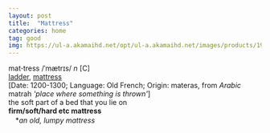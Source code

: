 ```yaml
---
layout: post
title:  "Mattress"
categories: home
tag: good
img: https://ul-a.akamaihd.net/opt/ul-a.akamaihd.net/images/products/193632/slide/666x363/Dreamlite_Bonnel_Spring_Mattress_00.jpg
---
```

<DIV style="MARGIN: 0px 0px 5px">mat<B>·</B>tress /ˈmætrɪs/ <I>n</I> [C] <BR><A href="{{ site.baseurl }}/ladder"><U>ladder</U></A>, <A href="{{ site.baseurl }}/mattress"><U>mattress</U></A><BR>[Date: 1200-1300; Language: Old French; Origin: materas, from <I>Arabic</I> matrah <I>'place where something is thrown'</I>]<BR>the soft part of a bed that you lie on<BR><B>firm/soft/hard etc mattress</B><BR>　*<I>an old, lumpy mattress</I></DIV>
